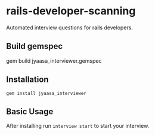 # rails-developer-scanning
Automated interview questions for rails developers.

## Build gemspec
gem build jyaasa_interviewer.gemspec

## Installation
	gem install jyaasa_interviewer

## Basic Usage

After installing run `interview start` to start your interview.